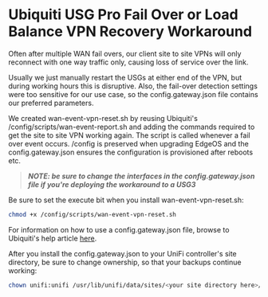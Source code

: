 # **Ubiquiti USG Pro Fail Over or Load Balance VPN Recovery Workaround**

Often after multiple WAN fail overs, our client site to site VPNs will only reconnect with one way traffic only, causing loss of service over the link.

Usually we just manually restart the USGs at either end of the VPN, but during working hours this is disruptive. Also, the fail-over detection settings were too sensitive for our use case, so the config.gateway.json file contains our preferred parameters.

We created wan-event-vpn-reset.sh by reusing Ubiquiti's /config/scripts/wan-event-report.sh and adding the commands required to get the site to site VPN working again. The script is called whenever a fail over event occurs. /config is preserved when upgrading EdgeOS and the config.gateway.json ensures the configuration is provisioned after reboots etc.

>***NOTE: be sure to change the interfaces in the config.gateway.json file if you're deploying the workaround to a USG3***

Be sure to set the execute bit when you install wan-event-vpn-reset.sh:

```bash
chmod +x /config/scripts/wan-event-vpn-reset.sh
```

For information on how to use a config.gateway.json file, browse to Ubiquiti's help article [here](https://help.ui.com/hc/en-us/articles/215458888-UniFi-How-to-further-customize-USG-configuration-with-config-gateway-json).

After you install the config.gateway.json to your UniFi controller's site directory, be sure to change ownership, so that your backups continue working:

```bash
chown unifi:unifi /usr/lib/unifi/data/sites/<your site directory here>/config.gateway.json
```
